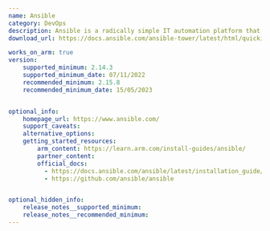```yaml
---
name: Ansible
category: DevOps
description: Ansible is a radically simple IT automation platform that makes your applications and systems easier to deploy and maintain.
download_url: https://docs.ansible.com/ansible-tower/latest/html/quickinstall/download_tower.html

works_on_arm: true
version:
    supported_minimum: 2.14.3
    supported_minimum_date: 07/11/2022
    recommended_minimum: 2.15.8
    recommended_minimum_date: 15/05/2023


optional_info:
    homepage_url: https://www.ansible.com/
    support_caveats:
    alternative_options:
    getting_started_resources:
        arm_content: https://learn.arm.com/install-guides/ansible/
        partner_content: 
        official_docs: 
          - https://docs.ansible.com/ansible/latest/installation_guide/intro_installation.html
          - https://github.com/ansible/ansible


optional_hidden_info:
    release_notes__supported_minimum: 
    release_notes__recommended_minimum: 
---
```

